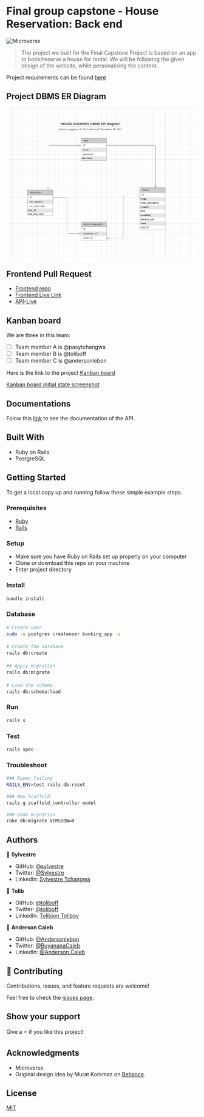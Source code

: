 # Final group capstone - House Reservation: Back end

![Microverse](https://img.shields.io/badge/Microverse-blueviolet)

> The project we built for the Final Capstone Project is based on an app to book/reserve a house for rental. We will be following the given design of the website, while personalising the content.

Project requirements can be found [here](https://github.com/microverseinc/curriculum-final-capstone/blob/main/projects/business_requirements.md)

## Project DBMS ER Diagram

![dbms_screenshot](dbms_screenshot.png)

## Frontend Pull Request

- [Frontend repo](https://github.com/andersonlebon/Final-capstone-frontend-)
- [Frontend Live Link](https://bookinghouse.netlify.app)
- [API-Live](https://house-booking-api.herokuapp.com)

## Kanban board
We are three in this team:  
- [ ] Team member A is @pasytchangwa
- [ ] Team member B is @toliboff
- [ ] Team member C is @andersonlebon

Here is the link to the project [Kanban board](https://github.com/andersonlebon/Final-Capstone-backend/projects/1)

[Kanban board initial state screenshot](https://drive.google.com/file/d/1HfBGorTIt5VthTBYDFuNdxRyPos0eSAK/view?usp=sharing)

## Documentations

Folow this [link](https://house-booking-api.herokuapp.com/api-docs/index.html) to see the documentation of the API.

## Built With

- Ruby on Rails
- PostgreSQL

## Getting Started

To get a local copy up and running follow these simple example steps.

### Prerequisites

- [Ruby](https://www.ruby-lang.org/en/)
- [Rails](https://gorails.com/)

### Setup

- Make sure you have Ruby on Rails set up properly on your computer
- Clone or download this repo on your machine
- Enter project directory

### Install

```sh
bundle install
```

### Database

```sh
# Create user
sudo -u postgres createuser booking_app -s

# Create the database
rails db:create

## Apply migration
rails db:migrate

# Load the schema
rails db:schema:load
```

### Run

```sh
rails s
```

### Test

```sh
rails spec
```

### Troubleshoot

```sh
### Rspec failing
RAILS_ENV=test rails db:reset
```

```sh
### New Scaffold
rails g scaffold_controller model
```

```sh
### Undo migration
rake db:migrate VERSION=0
```

## Authors

👤 **Sylvestre**

- GitHub: [@sylvestre](https://github.com/pasytchangwa)
- Twitter: [@Sylvestre](https://twitter.com/Sylvest10415595)
- LinkedIn: [Sylvestre Tchangwa](https://www.linkedin.com/in/pagkeusylvestre/)

👤 **Tolib**

- GitHub: [@toliboff](https://github.com/toliboff)
- Twitter: [@toliboff](https://twitter.com/tolib_tolibov)
- LinkedIn: [Tolibjon Tolibov](https://linkedin.com/in/tolibjon-tolibov)

👤 **Anderson Caleb**

- GitHub: [@Andersonlebon](https://github.com/andersonlebon)
- Twitter: [@BuyananaCaleb](https://twitter.com/BuyananaCaleb)
- LinkedIn: [@Anderson Caleb](https://www.linkedin.com/in/anderson-caleb-915343209/)

## 🤝 Contributing

Contributions, issues, and feature requests are welcome!

Feel free to check the [issues page](../../issues/).

## Show your support

Give a ⭐️ if you like this project!

## Acknowledgments

- Microverse
- Original design idea by Murat Korkmaz on [Behance](https://www.behance.net/muratk).

## License

[MIT](./LICENSE)
